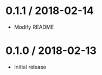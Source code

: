 0.1.1 / 2018-02-14
==================

  * Modify README

0.1.0 / 2018-02-13
==================

  * Initial release

